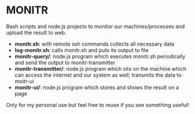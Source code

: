 # MONITR

Bash scripts and node.js projects to monitor our machines/processes and upload the result to web.

* **monitr.sh**: with remote ssh commands collects all necessary data
* **log-monitr.sh**: calls monitr.sh and puts its output to file
* **monitr-query/**: node.js program which executes monitr.sh periodically and send the output to monitr-transmitter
* **monitr-transmitter/**: node.js program which sits on the machine which can access the internet and our system as well; transmits the data to moitr-ui
* **monitr-ui/**: node.js program which stores and shows the result on a page

Only for my personal use but feel free to reuse if you see something useful!
